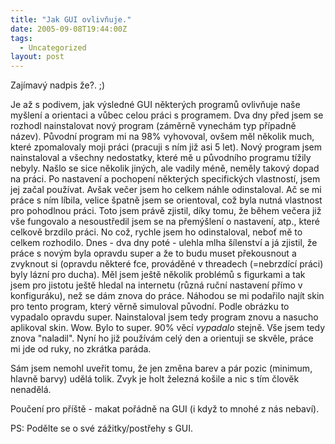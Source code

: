 ```yaml
---
title: "Jak GUI ovlivňuje."
date: 2005-09-08T19:44:00Z
tags:
  - Uncategorized
layout: post
---
```

Zajímavý nadpis že?. ;)

Je až s podivem, jak výsledné GUI některých programů ovlivňuje naše myšlení a orientaci a vůbec celou práci s programem. Dva dny před jsem se rozhodl nainstalovat nový program (záměrně vynechám typ případně název). Původní program mi na 98% vyhovoval, ovšem měl několik much, které zpomalovaly moji práci (pracuji s ním již asi 5 let). Nový program jsem nainstaloval a všechny nedostatky, které mě u původního programu tížily nebyly. Našlo se sice několik jiných, ale vadily méně, neměly takový dopad na práci. Po nastavení a pochopení některých specifických vlastností, jsem jej začal používat. Avšak večer jsem ho celkem náhle odinstaloval. Ač se mi práce s ním líbila, velice špatně jsem se orientoval, což byla nutná vlastnost pro pohodlnou práci. Toto jsem právě zjistil, díky tomu, že během večera již vše fungovalo a nesoustředil jsem se na přemýšlení o nastavení, atp., které celkově brzdilo práci. No což, rychle jsem ho odinstaloval, neboť mě to celkem rozhodilo. Dnes - dva dny poté - ulehla mlha šílenství a já zjistil, že práce s novým byla opravdu super a že to budu muset překousnout a zvyknout si (opravdu některé fce, prováděné v threadech (=nebrzdící práci) byly lázní pro ducha). Měl jsem ještě několik problémů s figurkami a tak jsem pro jistotu ještě hledal na internetu (různá ruční nastavení přímo v konfiguráku), než se dám znova do práce. Náhodou se mi podařilo najít skin pro tento program, který věrně simuloval původní. Podle obrázku to vypadalo opravdu super. Nainstaloval jsem tedy program znovu a nasucho aplikoval skin. Wow. Bylo to super. 90% věcí _vypadalo_ stejně. Vše jsem tedy znova "naladil". Nyní ho již používám celý den a orientuji se skvěle, práce mi jde od ruky, no zkrátka paráda.

Sám jsem nemohl uveřit tomu, že jen změna barev a pár pozic (minimum, hlavně barvy) udělá tolik. Zvyk je holt železná košile a nic s tím člověk nenadělá.

Poučení pro příště - makat pořádně na GUI (i když to mnohé z nás nebaví).

PS: Podělte se o své zážitky/postřehy s GUI.